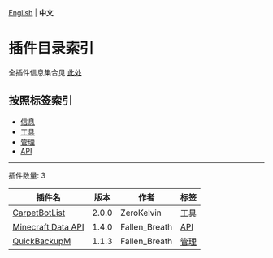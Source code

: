 [English](readme.md) | **中文**

# 插件目录索引

全插件信息集合见 [此处](./full-zh_cn.md)

## 按照标签索引

- [信息](/labels/information/readme-zh_cn.md)
- [工具](/labels/tool/readme-zh_cn.md)
- [管理](/labels/management/readme-zh_cn.md)
- [API](/labels/api/readme-zh_cn.md)

-------

插件数量: 3

| 插件名 | 版本 | 作者 | 标签 |
| --- | --- | --- | --- |
| [CarpetBotList](/plugins/carpetbotlist/readme-zh_cn.md) | 2.0.0 | ZeroKelvin | [工具](/labels/tool/readme-zh_cn.md) |
| [Minecraft Data API](/plugins/minecraft_data_api/readme-zh_cn.md) | 1.4.0 | Fallen_Breath | [API](/labels/api/readme-zh_cn.md) |
| [QuickBackupM](/plugins/quick_backup_multi/readme-zh_cn.md) | 1.1.3 | Fallen_Breath | [管理](/labels/management/readme-zh_cn.md) |
